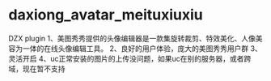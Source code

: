 daxiong_avatar_meituxiuxiu
==========================

DZX plugin
1、美图秀秀提供的头像编辑器是一款集旋转裁剪、特效美化、人像美容为一体的在线头像编辑工具。
2、良好的用户体验，庞大的美图秀秀用户群
3、灵活开启
4、uc正常安装的图片的上传没问题，如果uc在别的服务器，或者跨域，现在暂不支持
